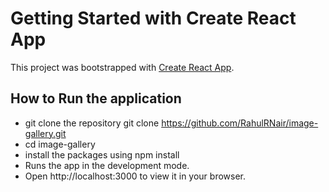 # Getting Started with Create React App

This project was bootstrapped with [Create React App](https://github.com/facebook/create-react-app).

## How to Run the application
 * git clone the repository git clone https://github.com/RahulRNair/image-gallery.git
 * cd image-gallery
 * install the packages using npm install
 * Runs the app in the development mode.
 * Open http://localhost:3000 to view it in your browser.

